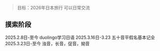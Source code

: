 > 目标：2026年日本旅行 可以日常交流
## 摸索阶段

2025.2.8日-至今 duolingo学习日语
2025.3.16日-3.23 五十音平假名基本记全
2025.3.23日-至今 浊音，长音，促音，拗音


